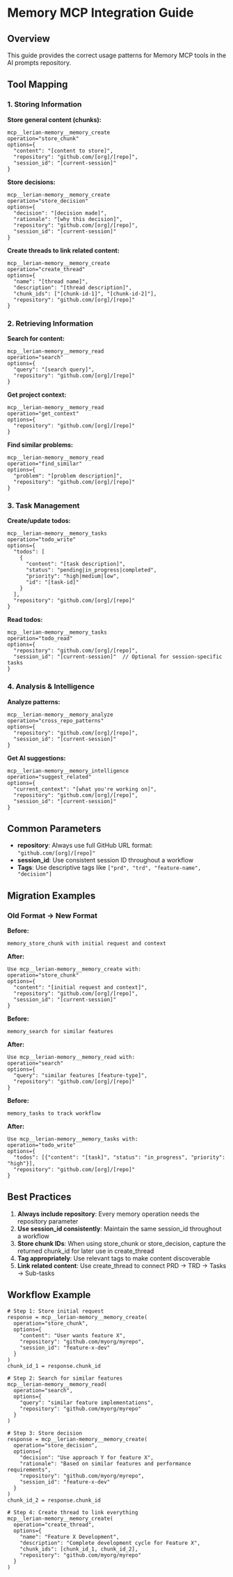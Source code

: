 # Memory MCP Integration Guide

## Overview
This guide provides the correct usage patterns for Memory MCP tools in the AI prompts repository.

## Tool Mapping

### 1. Storing Information

**Store general content (chunks):**
```
mcp__lerian-memory__memory_create
operation="store_chunk"
options={
  "content": "[content to store]",
  "repository": "github.com/[org]/[repo]",
  "session_id": "[current-session]"
}
```

**Store decisions:**
```
mcp__lerian-memory__memory_create
operation="store_decision"
options={
  "decision": "[decision made]",
  "rationale": "[why this decision]",
  "repository": "github.com/[org]/[repo]",
  "session_id": "[current-session]"
}
```

**Create threads to link related content:**
```
mcp__lerian-memory__memory_create
operation="create_thread"
options={
  "name": "[thread name]",
  "description": "[thread description]",
  "chunk_ids": ["[chunk-id-1]", "[chunk-id-2]"],
  "repository": "github.com/[org]/[repo]"
}
```

### 2. Retrieving Information

**Search for content:**
```
mcp__lerian-memory__memory_read
operation="search"
options={
  "query": "[search query]",
  "repository": "github.com/[org]/[repo]"
}
```

**Get project context:**
```
mcp__lerian-memory__memory_read
operation="get_context"
options={
  "repository": "github.com/[org]/[repo]"
}
```

**Find similar problems:**
```
mcp__lerian-memory__memory_read
operation="find_similar"
options={
  "problem": "[problem description]",
  "repository": "github.com/[org]/[repo]"
}
```

### 3. Task Management

**Create/update todos:**
```
mcp__lerian-memory__memory_tasks
operation="todo_write"
options={
  "todos": [
    {
      "content": "[task description]",
      "status": "pending|in_progress|completed",
      "priority": "high|medium|low",
      "id": "[task-id]"
    }
  ],
  "repository": "github.com/[org]/[repo]"
}
```

**Read todos:**
```
mcp__lerian-memory__memory_tasks
operation="todo_read"
options={
  "repository": "github.com/[org]/[repo]",
  "session_id": "[current-session]"  // Optional for session-specific tasks
}
```

### 4. Analysis & Intelligence

**Analyze patterns:**
```
mcp__lerian-memory__memory_analyze
operation="cross_repo_patterns"
options={
  "repository": "github.com/[org]/[repo]",
  "session_id": "[current-session]"
}
```

**Get AI suggestions:**
```
mcp__lerian-memory__memory_intelligence
operation="suggest_related"
options={
  "current_context": "[what you're working on]",
  "repository": "github.com/[org]/[repo]",
  "session_id": "[current-session]"
}
```

## Common Parameters

- **repository**: Always use full GitHub URL format: `"github.com/[org]/[repo]"`
- **session_id**: Use consistent session ID throughout a workflow
- **Tags**: Use descriptive tags like `["prd", "trd", "feature-name", "decision"]`

## Migration Examples

### Old Format → New Format

**Before:**
```
memory_store_chunk with initial request and context
```

**After:**
```
Use mcp__lerian-memory__memory_create with:
operation="store_chunk"
options={
  "content": "[initial request and context]",
  "repository": "github.com/[org]/[repo]",
  "session_id": "[current-session]"
}
```

**Before:**
```
memory_search for similar features
```

**After:**
```
Use mcp__lerian-memory__memory_read with:
operation="search"
options={
  "query": "similar features [feature-type]",
  "repository": "github.com/[org]/[repo]"
}
```

**Before:**
```
memory_tasks to track workflow
```

**After:**
```
Use mcp__lerian-memory__memory_tasks with:
operation="todo_write"
options={
  "todos": [{"content": "[task]", "status": "in_progress", "priority": "high"}],
  "repository": "github.com/[org]/[repo]"
}
```

## Best Practices

1. **Always include repository**: Every memory operation needs the repository parameter
2. **Use session_id consistently**: Maintain the same session_id throughout a workflow
3. **Store chunk IDs**: When using store_chunk or store_decision, capture the returned chunk_id for later use in create_thread
4. **Tag appropriately**: Use relevant tags to make content discoverable
5. **Link related content**: Use create_thread to connect PRD → TRD → Tasks → Sub-tasks

## Workflow Example

```
# Step 1: Store initial request
response = mcp__lerian-memory__memory_create(
  operation="store_chunk",
  options={
    "content": "User wants feature X",
    "repository": "github.com/myorg/myrepo",
    "session_id": "feature-x-dev"
  }
)
chunk_id_1 = response.chunk_id

# Step 2: Search for similar features
mcp__lerian-memory__memory_read(
  operation="search",
  options={
    "query": "similar feature implementations",
    "repository": "github.com/myorg/myrepo"
  }
)

# Step 3: Store decision
response = mcp__lerian-memory__memory_create(
  operation="store_decision",
  options={
    "decision": "Use approach Y for feature X",
    "rationale": "Based on similar features and performance requirements",
    "repository": "github.com/myorg/myrepo",
    "session_id": "feature-x-dev"
  }
)
chunk_id_2 = response.chunk_id

# Step 4: Create thread to link everything
mcp__lerian-memory__memory_create(
  operation="create_thread",
  options={
    "name": "Feature X Development",
    "description": "Complete development cycle for Feature X",
    "chunk_ids": [chunk_id_1, chunk_id_2],
    "repository": "github.com/myorg/myrepo"
  }
)
```